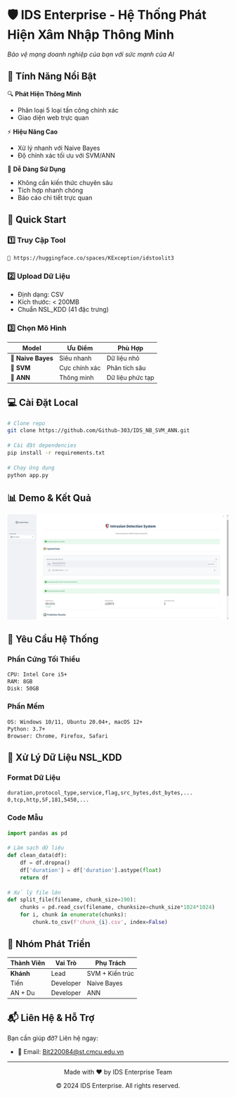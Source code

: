 # 🛡️ IDS Enterprise - Hệ Thống Phát Hiện Xâm Nhập Thông Minh

  *Bảo vệ mạng doanh nghiệp của bạn với sức mạnh của AI*

## 🌟 Tính Năng Nổi Bật

🔍 **Phát Hiện Thông Minh**
- Phân loại 5 loại tấn công chính xác
- Giao diện web trực quan

⚡ **Hiệu Năng Cao**
- Xử lý nhanh với Naive Bayes
- Độ chính xác tối ưu với SVM/ANN

🎯 **Dễ Dàng Sử Dụng**
- Không cần kiến thức chuyên sâu
- Tích hợp nhanh chóng
- Báo cáo chi tiết trực quan

## 🚀 Quick Start

### 1️⃣ Truy Cập Tool
```
📌 https://huggingface.co/spaces/KException/idstoolit3
```

### 2️⃣ Upload Dữ Liệu
- Định dạng: CSV
- Kích thước: < 200MB
- Chuẩn NSL_KDD (41 đặc trưng)

### 3️⃣ Chọn Mô Hình

| Model | Ưu Điểm | Phù Hợp |
|-------|---------|----------|
| 🚄 **Naive Bayes** | Siêu nhanh | Dữ liệu nhỏ |
| 🎯 **SVM** | Cực chính xác | Phân tích sâu |
| 🧠 **ANN** | Thông minh | Dữ liệu phức tạp |

## 💻 Cài Đặt Local

```bash
# Clone repo
git clone https://github.com/Github-303/IDS_NB_SVM_ANN.git

# Cài đặt dependencies
pip install -r requirements.txt

# Chạy ứng dụng
python app.py
```

## 📊 Demo & Kết Quả

![Web_demo](https://github.com/Github-303/IDS_NB_SVM_ANN/blob/main/K%E1%BA%BFt%20qu%E1%BA%A3/Webtool_1.png)

## 🔧 Yêu Cầu Hệ Thống

### Phần Cứng Tối Thiểu
```
CPU: Intel Core i5+
RAM: 8GB
Disk: 50GB
```

### Phần Mềm
```
OS: Windows 10/11, Ubuntu 20.04+, macOS 12+
Python: 3.7+
Browser: Chrome, Firefox, Safari
```

## 📝 Xử Lý Dữ Liệu NSL_KDD

### Format Dữ Liệu
```csv
duration,protocol_type,service,flag,src_bytes,dst_bytes,...
0,tcp,http,SF,181,5450,...
```

### Code Mẫu
```python
import pandas as pd

# Làm sạch dữ liệu
def clean_data(df):
    df = df.dropna()
    df['duration'] = df['duration'].astype(float)
    return df

# Xử lý file lớn
def split_file(filename, chunk_size=190):
    chunks = pd.read_csv(filename, chunksize=chunk_size*1024*1024)
    for i, chunk in enumerate(chunks):
        chunk.to_csv(f'chunk_{i}.csv', index=False)
```

## 👥 Nhóm Phát Triển

| Thành Viên | Vai Trò | Phụ Trách |
|------------|---------|-----------|
| **Khánh** | Lead | SVM + Kiến trúc |
| Tiến | Developer | Naive Bayes |
| AN + Du | Developer | ANN |

## 📬 Liên Hệ & Hỗ Trợ

Bạn cần giúp đỡ? Liên hệ ngay:
- 📧 Email: Bit220084@st.cmcu.edu.vn

---

<div align="center">
  <p>Made with ❤️ by IDS Enterprise Team</p>
  <p>© 2024 IDS Enterprise. All rights reserved.</p>
</div>
